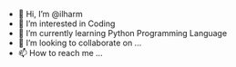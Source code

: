 - 👋 Hi, I’m @ilharm
- 👀 I’m interested in Coding
- 🌱 I’m currently learning Python Programming Language
- 💞️ I’m looking to collaborate on ...
- 📫 How to reach me ...

<!---
ilharm/ilharm is a ✨ special ✨ repository because its `README.md` (this file) appears on your GitHub profile.
You can click the Preview link to take a look at your changes.
--->
